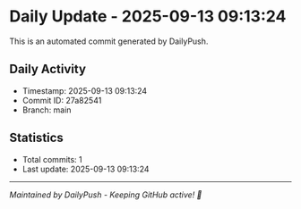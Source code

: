 # Daily Update - 2025-09-13 09:13:24

This is an automated commit generated by DailyPush.

## Daily Activity
- Timestamp: 2025-09-13 09:13:24
- Commit ID: 27a82541
- Branch: main

## Statistics
- Total commits: 1
- Last update: 2025-09-13 09:13:24

---
*Maintained by DailyPush - Keeping GitHub active! 🚀*
